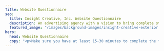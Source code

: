 ```yaml
---
Title: Website Questionnaire
seo:
  title: Insight Creative, Inc. Website Questionnaire
  description: An advertising agency with a vision to bring complete strategic development and creative execution capabilities into one roll-up-your-sleeves, hard-working kind of ad agency.
  featured_image: "/images/background-images/insight-creative-exterior.jpg"
hero:
  head: Website Questionnaire
  copy: "<p>Make sure you have at least 15-30 minutes to complete the form.</p>"
---
```

